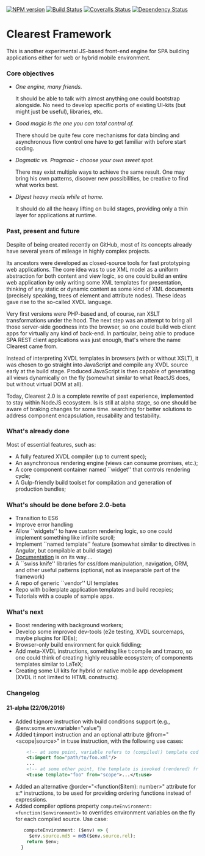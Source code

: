 [![NPM version][npm-image]][npm-url] [![Build Status][travis-image]][travis-url] [![Coveralls Status][coveralls-image]][coveralls-url] [![Dependency Status][depstat-image]][depstat-url]
# Clearest Framework

This is another experimental JS-based front-end engine for SPA building applications either for web or hybrid mobile environment.

### Core objectives
* _One engine, many friends._

  It should be able to talk with almost anything one could bootstrap alongside.
  No need to develop specific ports of existing UI-kits (but might just be useful), libraries, etc.

* _Good magic is the one you can total control of._

  There should be quite few core mechanisms for data binding and asynchronous flow control one have to get familiar with
  before start coding.

* _Dogmatic vs. Pragmaic - choose your own sweet spot._

  There may exist multiple ways to achieve the same result. One may bring his own patterns, discover new possibilities,
  be creative to find what works best.

* _Digest heavy meals while at home._

  It should do all the heavy lifting on build stages, providing only a thin layer for applications at runtime.


### Past, present and future
Despite of being created recently on GitHub, most of its concepts already have several years of mileage in highly
complex projects.

Its ancestors were developed as closed-source tools for fast prototyping web applications. The core idea was to use XML
model as a uniform abstraction for both content and view logic, so one could build an entire web application by only
writing some XML templates for presentation, thinking of any static or dynamic content as some kind of XML documents
(precisely speaking, trees of element and attribute nodes). These ideas gave rise to the so-called XVDL language.

Very first versions were PHP-based and, of course, ran XSLT transformations under the hood.
The next step was an attempt to bring all those server-side goodness into the browser, so one could build web client
apps for virtually any kind of back-end. In particular, being able to produce SPA REST client applications was just
enough, that's where the name Clearest came from.

Instead of interpreting XVDL templates in browsers (with or without XSLT), it was chosen to go straight into JavaScript
and compile any XVDL source early at the build stage. Produced JavaScript is then capable of generating all views
dynamically on the fly (somewhat similar to what ReactJS does, but without virtual DOM at all).

Today, Clearest 2.0 is a complete rewrite of past experience, implemented to stay within NodeJS ecosystem.
Is is still at alpha stage, so one should be aware of braking changes for some time.
searching for better solutions to address component encapsulation, reusability and testability.

### What's already done
Most of essential features, such as:
* A fully featured XVDL compiler (up to current spec);
* An asynchronous rendering engine (views can consume promises, etc.);
* A core component container named ``widget'' that controls rendering cycle;
* A Gulp-friendly build toolset for compilation and generation of production bundles;

### What's should be done before 2.0-beta
* Transition to ES6
* Improve error handling
* Allow ``widgets'' to have custom rendering logic, so one could implement something like infinite scroll;
* Implement ``named template'' feature (somewhat similar to directives in Angular, but compilable at build stage)
* [Documentation](doc/index.md) is on its way....
* A ``swiss knife'' libraries for css/dom manipulation, navigation, ORM, and other useful patterns
  (optional, not as inseparable part of the framework)
* A repo of generic ``vendor'' UI templates
* Repo with boilerplate application templates and build recepies;
* Tutorials with a couple of sample apps.

### What's next
* Boost rendering with background workers;
* Develop some improved dev-tools (e2e testing, XVDL sourcemaps, maybe plugins for IDEs);
* Browser-only build environment for quick fiddling;
* Add meta-XVDL instructions, something like t:compile and t:macro, so one could think of creating highly reusable ecosystem;
  of components templates similar to LaTeX;
* Creating some UI kits for hybrid or native mobile app development (XVDL it not limited to HTML constructs).

[npm-url]: https://www.npmjs.com/package/clearest
[npm-image]: https://badge.fury.io/js/clearest.svg
[travis-url]: https://travis-ci.org/m0nzderr/clearest
[travis-image]: https://img.shields.io/travis/m0nzderr/clearest/master.svg
[coveralls-url]:  https://coveralls.io/github/m0nzderr/clearest
[coveralls-image]: https://img.shields.io/coveralls/m0nzderr/clearest/master.svg
[depstat-url]: https://david-dm.org/m0nzderr/clearest/master
[depstat-image]: https://david-dm.org/m0nzderr/clearest/master.svg

### Changelog
#### 21-alpha (22/09/2016)
* Added t:ignore instruction with build conditions support (e.g., @env:some.env.variable="value")
* Added t:import instruction and an optional attribute @from="<scope|source>" in t:use instruction,
   with the following use cases:
    ```xml
        <!-- at some point, variable refers to (compiled!) template code -->
        <t:import foo="path/to/foo.xml"/>
        ...
        <!-- at some other point, the template is invoked (rendered) from a variable, not a path -->
        <t:use template="foo" from="scope">...</t:use>
    ```
* Added an alternative @order="<function($item): number>" attribute for s:* instructions, to be used for providing
  ordering functions instead of expressions.
* Added compiler options property ```computeEnvironment: <function($environment)>``` to overrides
  environment variables on the fly for each compiled source. Use case:
  ```JavaScript
     computeEnvironment: ($env) => {
       $env.source.md5 = md5($env.source.rel);
      return $env;
    }
  ````

